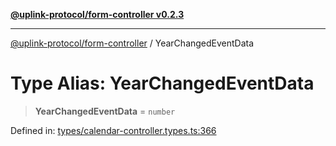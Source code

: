 [**@uplink-protocol/form-controller v0.2.3**](../README.md)

***

[@uplink-protocol/form-controller](../globals.md) / YearChangedEventData

# Type Alias: YearChangedEventData

> **YearChangedEventData** = `number`

Defined in: [types/calendar-controller.types.ts:366](https://github.com/jmkcoder/uplink-protocol-calendar/blob/dfbd1d9163b3335ef17060f21cb7756b2a9c621d/src/types/calendar-controller.types.ts#L366)
